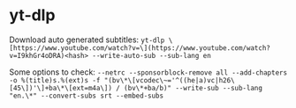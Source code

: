 # yt-dlp

Download auto generated subtitles: `yt-dlp \[https://www.youtube.com/watch?v=\](https://www.youtube.com/watch?v=I9khGr4oDRA)<hash> --write-auto-sub --sub-lang en`

Some options to check: `--netrc --sponsorblock-remove all --add-chapters -o %(title)s.%(ext)s -f "(bv\*\[vcodec\~='^((he|a)vc|h26\[45\])'\]+ba\*\[ext=m4a\]) / (bv\*+ba/b)" --write-sub --sub-lang "en.\*" --convert-subs srt --embed-subs`
